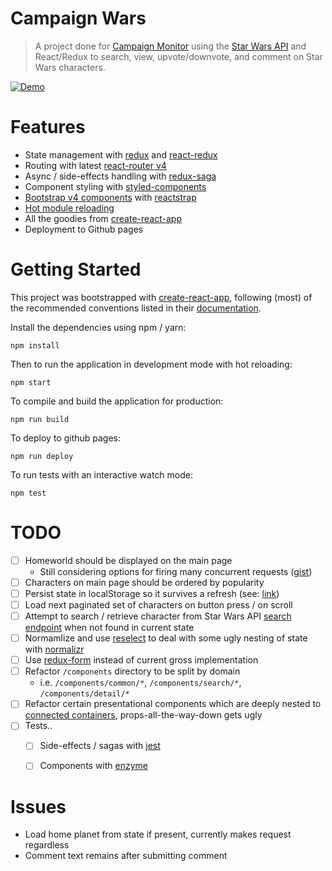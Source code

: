 # Campaign Wars
> A project done for [Campaign Monitor](https://www.campaignmonitor.com) using the [Star Wars API](http://swapi.co) and React/Redux to search, view, upvote/downvote, and comment on Star Wars characters.

[![Demo](http://i.imgur.com/no1GgIx.gif)]()


# Features

* State management with [redux]() and [react-redux]()
* Routing with latest [react-router v4](https://github.com/ReactTraining/react-router/tree/master/packages/react-router)
* Async / side-effects handling with [redux-saga](https://github.com/redux-saga/redux-saga)
* Component styling with [styled-components](https://github.com/styled-components/styled-components)
* [Bootstrap v4 components](https://v4-alpha.getbootstrap.com) with [reactstrap](https://github.com/reactstrap/reactstrap)
* [Hot module reloading](http://chrisshepherd.me/posts/adding-hot-module-reloading-to-create-react-app)
* All the goodies from [create-react-app](https://github.com/facebookincubator/create-react-app/blob/master/packages/react-scripts/template/README.md)
* Deployment to Github pages


# Getting Started

This project was bootstrapped with [create-react-app](https://github.com/facebookincubator/create-react-app), following (most) of the recommended conventions listed in their [documentation](https://github.com/facebookincubator/create-react-app/blob/master/packages/react-scripts/template/README.md).

Install the dependencies using npm / yarn:

```
npm install
```

Then to run the application in development mode with hot reloading:

```
npm start
```

To compile and build the application for production:

```
npm run build
```

To deploy to github pages:

```
npm run deploy
```

To run tests with an interactive watch mode:

```
npm test
```

# TODO

- [ ] Homeworld should be displayed on the main page
  - Still considering options for firing many concurrent requests ([gist](https://gist.github.com/victorouse/c8a27f102d645fe4640e5b9f63386da9))
- [ ] Characters on main page should be ordered by popularity
- [ ] Persist state in localStorage so it survives a refresh (see: [link](https://egghead.io/lessons/javascript-redux-persisting-the-state-to-the-local-storage))
- [ ] Load next paginated set of characters on button press / on scroll
- [ ] Attempt to search / retrieve character from Star Wars API [search endpoint](http://swapi.co/documentation#search) when not found in current state
- [ ] Normamlize and use [reselect](https://github.com/reactjs/reselect) to deal with some ugly nesting of state with [normalizr](https://github.com/paularmstrong/normalizr)
- [ ] Use [redux-form](https://github.com/erikras/redux-form) instead of current gross implementation
- [ ] Refactor `/components` directory to be split by domain
  - i.e. `/components/common/*`, `/components/search/*`, `/components/detail/*`
- [ ] Refactor certain presentational components which are deeply nested to [connected containers](http://redux.js.org/docs/faq/ReactRedux.html#react-multiple-components), props-all-the-way-down gets ugly
- [ ] Tests..
  - [ ] Side-effects / sagas with [jest](https://github.com/facebook/jest)
  - [ ] Components with [enzyme](https://github.com/airbnb/enzyme)


# Issues

* Load home planet from state if present, currently makes request regardless
* Comment text remains after submitting comment
